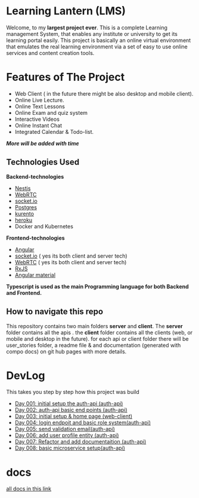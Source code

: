 # Learning Lantern (LMS)

Welcome, to my **largest project ever**.
This is a complete Learning management System, that enables any institute or university to get its learning portal easily.
This project is basically an online virtual environment that emulates the real learning environment via a set of easy to use online services and content creation tools.

# Features of The Project

- Web Client ( in the future there might be also desktop and mobile client).
- Online Live Lecture.
- Online Text Lessons
- Online Exam and quiz system
- Interactive Videos
- Online Instant Chat
- Integrated Calendar & Todo-list.

**_More will be added with time_**

## Technologies Used

**Backend-technologies**

- [Nestjs](https://nestjs.com/)
- [WebRTC](https://webrtc.org/)
- [socket.io](https://socket.io/)
- [Postgres](https://www.postgresql.org/)
- [kurento](https://www.kurento.org/)
- [heroku](https://heroku.com)
- Docker and Kubernetes

**Frontend-technologies**

- [Angular](https://angular.io/)
- [socket.io](https://socket.io/) ( yes its both client and server tech)
- [WebRTC](https://webrtc.org/) ( yes its both client and server tech)
- [RxJS](https://rxjs.dev/)
- [Angular material](https://material.angular.io/)

**Typescript is used as the main Programming language for both Backend and Frontend.**

## How to navigate this repo

This repository contains two main folders **server** and **client**.
The **server** folder contains all the apis .
the **client** folder contains all the clients (web, or mobile and desktop in the future).
for each api or client folder there will be user_stories folder, a readme file & and documentation (generated with compo docs) on git hub pages with more details.

# DevLog

This takes you step by step how this project was build

- [Day 001: initial setup the auth-api (auth-api)](https://github.com/IbrahimElmourchidi/Learning-lantern/blob/development/server/auth-api/user_stories/001.md)
- [Day 002: auth-api basic end points (auth-api)](https://github.com/IbrahimElmourchidi/Learning-lantern/blob/development/server/auth-api/user_stories/002.md)
- [Day 003: initial setup & home page (web-client)](https://github.com/IbrahimElmourchidi/Learning-lantern/blob/development/client/webclient-bootstrap/user_stories/001.md)
- [Day 004: login endpoit and basic role system(auth-api)](https://github.com/IbrahimElmourchidi/Learning-lantern/blob/development/server/auth-api/user_stories/003.md)
- [Day 005: send validation email(auth-api)](https://github.com/IbrahimElmourchidi/Learning-lantern/blob/development/server/auth-api/user_stories/004.md)
- [Day 006: add user profile entity (auth-api)](https://github.com/IbrahimElmourchidi/Learning-lantern/blob/development/server/auth-api/user_stories/005.md)
- [Day 007: Refactor and add documentaition (auth-api)](https://github.com/IbrahimElmourchidi/Learning-lantern/blob/development/server/auth-api/user_stories/006.md)
- [Day 008: basic microservice setup(auth-api)](https://github.com/IbrahimElmourchidi/Learning-lantern/blob/development/server/auth-api/user_stories/007.md)

# docs

[all docs in this link](https://ibrahimelmourchidi.github.io/Learning-lantern/)
